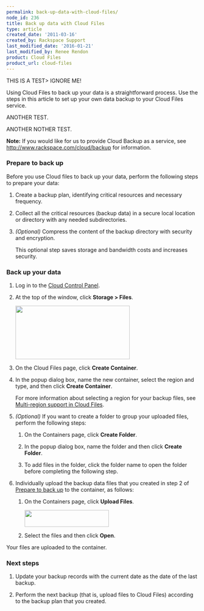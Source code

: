 ```yaml
---
permalink: back-up-data-with-cloud-files/
node_id: 236
title: Back up data with Cloud Files
type: article
created_date: '2011-03-16'
created_by: Rackspace Support
last_modified_date: '2016-01-21'
last_modified_by: Renee Rendon
product: Cloud Files
product_url: cloud-files
---
```


THIS IS A TEST> IGNORE ME!

Using Cloud Files to back up your data is a straightforward process. Use
the steps in this article to set up your own data backup to your Cloud
Files service.

ANOTHER TEST.

ANOTHER NOTHER TEST.

**Note:** If you would like for us to provide Cloud Backup as a service,
see <http://www.rackspace.com/cloud/backup> for information.

### Prepare to back up

Before you use Cloud files to back up your data, perform the following
steps to prepare your data:

1.  Create a backup plan, identifying critical resources and
    necessary frequency.

2.  Collect all the critical resources (backup data) in a secure local
    location or directory with any needed subdirectories.

3.  *(Optional)* Compress the content of the backup directory with
    security and encryption.

    This optional step saves storage and bandwidth costs and
    increases security.

### Back up your data

1.  Log in to the [Cloud Control Panel](https://mycloud.rackspace.com/).

2.  At the top of the window, click **Storage &gt; Files**.

    <img src="{% asset_path cloud-files/back-up-data-with-cloud-files/236.1.png %}" width="300" height="140" />

3.  On the Cloud Files page, click **Create Container**.

4.  In the popup dialog box, name the new container, select the region
    and type, and then click **Create Container**.

    For more information about selecting a region for your backup files,
    see [Multi-region support in Cloud
    Files](/how-to/multi-region-support-in-cloud-files).
    
5.  *(Optional)* If you want to create a folder to group your uploaded
    files, perform the following steps:

    1.  On the Containers page, click **Create Folder**.
    
    2.  In the popup dialog box, name the folder and then click **Create
        Folder**.
        
    3.  To add files in the folder, click the folder name to open the
        folder before completing the following step.

6.  Individually upload the backup data files that you created in step 2
    of [Prepare to back up](#prepare) to the container, as follows:

    1.  On the Containers page, click **Upload Files**.

        <img src="{% asset_path cloud-files/back-up-data-with-cloud-files/263.4.png %}" width="221" height="44" />

    2.  Select the files and then click **Open**.
    
  Your files are uploaded to the container.

### Next steps

1.  Update your backup records with the current date as the date of the
    last backup.

2.  Perform the next backup (that is, upload files to Cloud Files)
    according to the backup plan that you created.
